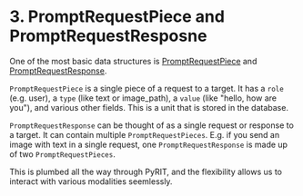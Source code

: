 # 3. PromptRequestPiece and PromptRequestResposne

One of the most basic data structures is [PromptRequestPiece](../../../pyrit/models/prompt_request_piece.py) and [PromptRequestResponse](../../../pyrit/models/prompt_request_response.py).

`PromptRequestPiece` is a single piece of a request to a target. It has a `role` (e.g. user), a `type` (like text or image_path), a `value` (like "hello, how are you"), and various other fields. This is a unit that is stored in the database.

`PromptRequestResponse` can be thought of as a single request or response to a target. It can contain multiple `PromptRequestPieces`. E.g. if you send an image with text in a single request, one `PromptRequestResponse` is made up of two `PromptRequestPieces`.

This is plumbed all the way through PyRIT, and the flexibility allows us to interact with various modalities seemlessly.
